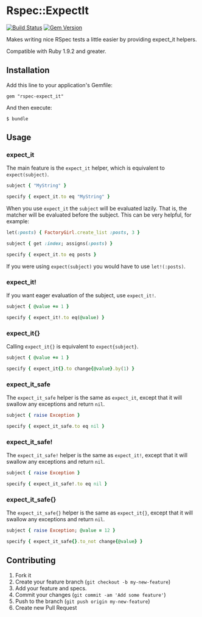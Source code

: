 # Rspec::ExpectIt

[![Build Status](https://travis-ci.org/thomasfedb/rspec-expect_it.png?branch=master)](https://travis-ci.org/thomasfedb/rspec-expect_it) [![Gem Version](https://badge.fury.io/rb/rspec-expect_it.png)](http://badge.fury.io/rb/rspec-expect_it)

Makes writing nice RSpec tests a little easier by providing expect_it helpers.

Compatible with Ruby 1.9.2 and greater.

## Installation

Add this line to your application's Gemfile:

    gem "rspec-expect_it"

And then execute:

    $ bundle

## Usage

### expect_it
The main feature is the `expect_it` helper, which is equivalent to `expect(subject)`.

```ruby
subject { "MyString" }

specify { expect_it.to eq "MyString" }
```

When you use `expect_it` the `subject` will be evaluated lazily. That is, the matcher
will be evaluated before the subject. This can be very helpful, for example:

```ruby
let(:posts) { FactoryGirl.create_list :posts, 3 }

subject { get :index; assigns(:posts) }

specify { expect_it.to eq posts }
```

If you were using `expect(subject)` you would have to use `let!(:posts)`.

### expect_it!

If you want eager evaluation of the subject, use `expect_it!`.

```ruby
subject { @value += 1 }

specify { expect_it!.to eq(@value) }
```

### expect_it{}

Calling `expect_it{}` is equivalent to `expect{subject}`.

```ruby
subject { @value += 1 }

specify { expect_it{}.to change{@value}.by(1) }
```

### expect_it_safe

The `expect_it_safe` helper is the same as `expect_it`, except that it will
swallow any exceptions and return `nil`.

```ruby
subject { raise Exception }

specify { expect_it_safe.to eq nil }
```

### expect_it_safe!

The `expect_it_safe!` helper is the same as `expect_it!`, except that it will
swallow any exceptions and return `nil`.

```ruby
subject { raise Exception }

specify { expect_it_safe!.to eq nil }
```

### expect_it_safe{}

The `expect_it_safe{}` helper is the same as `expect_it{}`, except that it will
swallow any exceptions and return `nil`.

```ruby
subject { raise Exception; @value = 12 }

specify { expect_it_safe{}.to_not change{@value} }
```

## Contributing

1. Fork it
2. Create your feature branch (`git checkout -b my-new-feature`)
3. Add your feature and specs.
4. Commit your changes (`git commit -am 'Add some feature'`)
5. Push to the branch (`git push origin my-new-feature`)
6. Create new Pull Request
